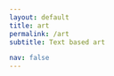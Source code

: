 ```yaml
---
layout: default
title: art
permalink: /art
subtitle: Text based art

nav: false
---
```


<p class="art_font">

</p>
